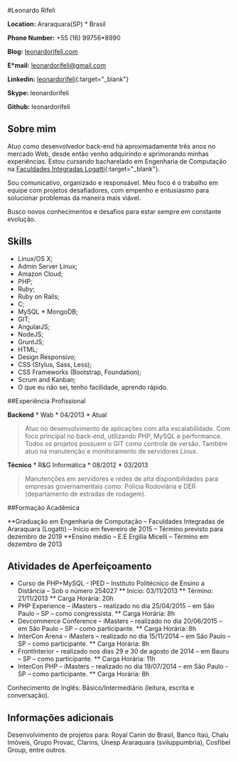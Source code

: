#Leonardo Rifeli

**Location:** Araraquara(SP) * Brasil

**Phone Number:** +55 (16) 99756*8990

**Blog:** [leonardorifeli.com](https://willianjusten.com.br)

**E*mail:** [leonardorifeli@gmail.com](mailto:leonardorifeli@gmail.com)

**Linkedin:** [leonardorifeli](http://linkedin.com/in/leonardorifeli){:target="_blank"}

**Skype:** leonardorifeli

**Github:** leonardorifeli

## Sobre mim
Atuo como desenvolvedor back-end há aproximadamente três anos no mercado Web, desde então venho adquirindo e aprimorando minhas experiências. Estou cursando bacharelado em Engenharia de Computação na [Faculdades Integradas Logatti](http://logatti.edu.br){:target="_blank"}.

Sou comunicativo, organizado e responsável. Meu foco é o trabalho em equipe com projetos desafiadores, com empenho e entusiasmo para solucionar problemas da maneira mais viável.

Busco novos conhecimentos e desafios para estar sempre em constante evolução.

## Skills

* Linux/OS X;
* Admin Server Linux;
* Amazon Cloud;
* PHP;
* Ruby;
* Ruby on Rails;
* C;
* MySQL * MongoDB;
* GIT;
* AngularJS;
* NodeJS;
* GruntJS;
* HTML;
* Design Responsivo;
* CSS (Stylus, Sass, Less);
* CSS Frameworks (Bootstrap, Foundation);
* Scrum and Kanban;
* O que eu não sei, tenho facilidade, aprendo rápido.

##Experiência Profissional

**Backend** * Wab * 04/2013 * Atual

>Atuo no desenvolvimento de aplicações com alta escalabilidade. Com foco principal no back-end, utilizando PHP, MySQL e performance. Todos os projetos possuem o GIT como controle de versão. Também atuo na manutenção e monitoramento de servidores Linux.

**Técnico** * R&G Informática * 08/2012 * 03/2013

>Manutenções em servidores e redes de alta disponibilidades para empresas governamentais como: Polícia Rodoviária e DER (departamento de estradas de rodagem).

##Formação Acadêmica

**Graduação em Engenharia de Computação – Faculdades Integradas de Araraquara (Logatti) – Início em fevereiro de 2015 – Término previsto para dezembro de 2019
**Ensino médio – E.E Ergilia Micelli – Término em dezembro de 2013

## Atividades de Aperfeiçoamento

* Curso de PHP+MySQL - IPED – Instituto Politécnico de Ensino a Distância – Sob o número 254027
** Início: 03/11/2013
** Término: 21/11/2013
** Carga Horária: 20h
* PHP Experience – iMasters – realizado no dia 25/04/2015 – em São Paulo – SP – como congressista.
** Carga Horária: 8h
* Devcommerce Conference – iMasters – realizado no dia 20/06/2015 – em São Paulo – SP – como participante.
** Carga Horária: 8h
* InterCon Arena – iMasters – realizado no dia 15/11/2014 – em São Paulo – SP – como participante.
** Carga Horária: 8h
* FrontInterior – realizado nos dias 29 e 30 de agosto de 2014 – em Bauru – SP – como participante.
** Carga Horária: 11h
* InterCon PHP – iMasters – realizado no dia 19/07/2014 – em São Paulo - SP – como participante.
** Carga Horária: 8h

Conhecimento de Inglês: Básico/Intermediário (leitura, escrita e conversação).

## Informações adicionais

Desenvolvimento de projetos para: Royal Canin do Brasil, Banco Itaú, Chalu Imóveis, Grupo Provac, Clarins, Unesp Araraquara (sviluppumbria), Cosfibel Group, entre outros.
